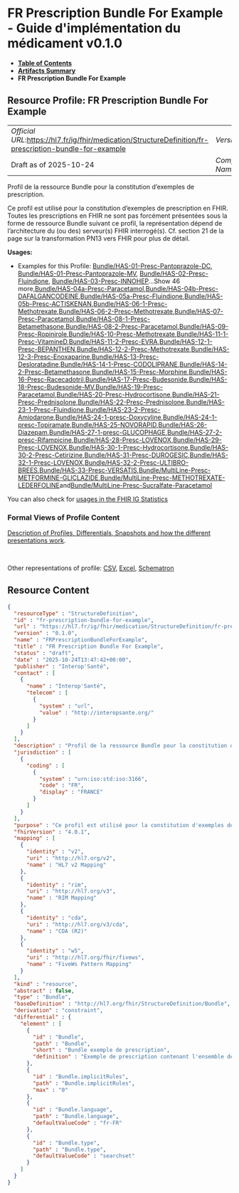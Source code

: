 # FR Prescription Bundle For Example - Guide d'implémentation du médicament v0.1.0

* [**Table of Contents**](toc.md)
* [**Artifacts Summary**](artifacts.md)
* **FR Prescription Bundle For Example**

## Resource Profile: FR Prescription Bundle For Example 

| | |
| :--- | :--- |
| *Official URL*:https://hl7.fr/ig/fhir/medication/StructureDefinition/fr-prescription-bundle-for-example | *Version*:0.1.0 |
| Draft as of 2025-10-24 | *Computable Name*:FRPrescriptionBundleForExample |

 
Profil de la ressource Bundle pour la constitution d’exemples de prescription. 

 
Ce profil est utilisé pour la constitution d’exemples de prescription en FHIR. Toutes les prescriptions en FHIR ne sont pas forcément présentées sous la forme de ressource Bundle suivant ce profil, la représentation dépend de l’architecture du (ou des) serveur(s) FHIR interrogé(s). Cf. section 21 de la page sur la transformation PN13 vers FHIR pour plus de détail. 

**Usages:**

* Examples for this Profile: [Bundle/HAS-01-Presc-Pantoprazole-DC](Bundle-HAS-01-Presc-Pantoprazole-DC.md), [Bundle/HAS-01-Presc-Pantoprazole-MV](Bundle-HAS-01-Presc-Pantoprazole-MV.md), [Bundle/HAS-02-Presc-Fluindione](Bundle-HAS-02-Presc-Fluindione.md), [Bundle/HAS-03-Presc-INNOHEP](Bundle-HAS-03-Presc-INNOHEP.md)...Show 46 more,[Bundle/HAS-04a-Presc-Paracetamol](Bundle-HAS-04a-Presc-Paracetamol.md),[Bundle/HAS-04b-Presc-DAFALGANCODEINE](Bundle-HAS-04b-Presc-DAFALGANCODEINE.md),[Bundle/HAS-05a-Presc-Fluindione](Bundle-HAS-05a-Presc-Fluindione.md),[Bundle/HAS-05b-Presc-ACTISKENAN](Bundle-HAS-05b-Presc-ACTISKENAN.md),[Bundle/HAS-06-1-Presc-Methotrexate](Bundle-HAS-06-1-Presc-Methotrexate.md),[Bundle/HAS-06-2-Presc-Methotrexate](Bundle-HAS-06-2-Presc-Methotrexate.md),[Bundle/HAS-07-Presc-Paracetamol](Bundle-HAS-07-Presc-Paracetamol.md),[Bundle/HAS-08-1-Presc-Betamethasone](Bundle-HAS-08-1-Presc-Betamethasone.md),[Bundle/HAS-08-2-Presc-Paracetamol](Bundle-HAS-08-2-Presc-Paracetamol.md),[Bundle/HAS-09-Presc-Ropinirole](Bundle-HAS-09-Presc-Ropinirole.md),[Bundle/HAS-10-Presc-Methotrexate](Bundle-HAS-10-Presc-Methotrexate.md),[Bundle/HAS-11-1-Presc-VitamineD](Bundle-HAS-11-1-Presc-VitamineD.md),[Bundle/HAS-11-2-Presc-EVRA](Bundle-HAS-11-2-Presc-EVRA.md),[Bundle/HAS-12-1-Presc-BEPANTHEN](Bundle-HAS-12-1-Presc-BEPANTHEN.md),[Bundle/HAS-12-2-Presc-Methotrexate](Bundle-HAS-12-2-Presc-Methotrexate.md),[Bundle/HAS-12-3-Presc-Enoxaparine](Bundle-HAS-12-3-Presc-Enoxaparine.md),[Bundle/HAS-13-Presc-Desloratadine](Bundle-HAS-13-Presc-Desloratadine.md),[Bundle/HAS-14-1-Presc-CODOLIPRANE](Bundle-HAS-14-1-Presc-CODOLIPRANE.md),[Bundle/HAS-14-2-Presc-Betamethasone](Bundle-HAS-14-2-Presc-Betamethasone.md),[Bundle/HAS-15-Presc-Morphine](Bundle-HAS-15-Presc-Morphine.md),[Bundle/HAS-16-Presc-Racecadotril](Bundle-HAS-16-Presc-Racecadotril.md),[Bundle/HAS-17-Presc-Budesonide](Bundle-HAS-17-Presc-Budesonide.md),[Bundle/HAS-18-Presc-Budesonide-MV](Bundle-HAS-18-Presc-Budesonide-MV.md),[Bundle/HAS-19-Presc-Paracetamol](Bundle-HAS-19-Presc-Paracetamol.md),[Bundle/HAS-20-Presc-Hydrocortisone](Bundle-HAS-20-Presc-Hydrocortisone.md),[Bundle/HAS-21-Presc-Prednisolone](Bundle-HAS-21-Presc-Prednisolone.md),[Bundle/HAS-22-Presc-Prednisolone](Bundle-HAS-22-Presc-Prednisolone.md),[Bundle/HAS-23-1-Presc-Fluindione](Bundle-HAS-23-1-Presc-Fluindione.md),[Bundle/HAS-23-2-Presc-Amiodarone](Bundle-HAS-23-2-Presc-Amiodarone.md),[Bundle/HAS-24-1-presc-Doxycyline](Bundle-HAS-24-1-presc-Doxycyline.md),[Bundle/HAS-24-1-presc-Topiramate](Bundle-HAS-24-1-presc-Topiramate.md),[Bundle/HAS-25-NOVORAPID](Bundle-HAS-25-NOVORAPID.md),[Bundle/HAS-26-Diazepam](Bundle-HAS-26-Diazepam.md),[Bundle/HAS-27-1-presc-GLUCOPHAGE](Bundle-HAS-27-1-presc-GLUCOPHAGE.md),[Bundle/HAS-27-2-presc-Rifampicine](Bundle-HAS-27-2-presc-Rifampicine.md),[Bundle/HAS-28-Presc-LOVENOX](Bundle-HAS-28-Presc-LOVENOX.md),[Bundle/HAS-29-Presc-LOVENOX](Bundle-HAS-29-Presc-LOVENOX.md),[Bundle/HAS-30-1-Presc-Hydrocortisone](Bundle-HAS-30-1-Presc-Hydrocortisone.md),[Bundle/HAS-30-2-Presc-Cetirizine](Bundle-HAS-30-2-Presc-Cetirizine.md),[Bundle/HAS-31-Presc-DUROGESIC](Bundle-HAS-31-Presc-DUROGESIC.md),[Bundle/HAS-32-1-Presc-LOVENOX](Bundle-HAS-32-1-Presc-LOVENOX.md),[Bundle/HAS-32-2-Presc-ULTIBRO-BREES](Bundle-HAS-32-2-Presc-ULTIBRO-BREES.md),[Bundle/HAS-33-Presc-VERSATIS](Bundle-HAS-33-Presc-VERSATIS.md),[Bundle/MultiLine-Presc-METFORMINE-GLICLAZIDE](Bundle-MultiLine-Presc-METFORMINE-GLICLAZIDE.md),[Bundle/MultiLine-Presc-METHOTREXATE-LEDERFOLINE](Bundle-MultiLine-Presc-METHOTREXATE-LEDERFOLINE.md)and[Bundle/MultiLine-Presc-Sucralfate-Paracetamol](Bundle-MultiLine-Presc-Sucralfate-Paracetamol.md)

You can also check for [usages in the FHIR IG Statistics](https://packages2.fhir.org/xig/hl7.fhir.fr.medication|current/StructureDefinition/fr-prescription-bundle-for-example)

### Formal Views of Profile Content

 [Description of Profiles, Differentials, Snapshots and how the different presentations work](http://build.fhir.org/ig/FHIR/ig-guidance/readingIgs.html#structure-definitions). 

 

Other representations of profile: [CSV](StructureDefinition-fr-prescription-bundle-for-example.csv), [Excel](StructureDefinition-fr-prescription-bundle-for-example.xlsx), [Schematron](StructureDefinition-fr-prescription-bundle-for-example.sch) 



## Resource Content

```json
{
  "resourceType" : "StructureDefinition",
  "id" : "fr-prescription-bundle-for-example",
  "url" : "https://hl7.fr/ig/fhir/medication/StructureDefinition/fr-prescription-bundle-for-example",
  "version" : "0.1.0",
  "name" : "FRPrescriptionBundleForExample",
  "title" : "FR Prescription Bundle For Example",
  "status" : "draft",
  "date" : "2025-10-24T13:47:42+00:00",
  "publisher" : "Interop'Santé",
  "contact" : [
    {
      "name" : "Interop'Santé",
      "telecom" : [
        {
          "system" : "url",
          "value" : "http://interopsante.org/"
        }
      ]
    }
  ],
  "description" : "Profil de la ressource Bundle pour la constitution d'exemples de prescription.",
  "jurisdiction" : [
    {
      "coding" : [
        {
          "system" : "urn:iso:std:iso:3166",
          "code" : "FR",
          "display" : "FRANCE"
        }
      ]
    }
  ],
  "purpose" : "Ce profil est utilisé pour la constitution d'exemples de prescription en FHIR. Toutes les prescriptions en FHIR ne sont pas forcément présentées sous la forme de ressource Bundle suivant ce profil, la représentation dépend de l'architecture du (ou des) serveur(s) FHIR interrogé(s). Cf. section 21 de la page sur la transformation PN13 vers FHIR pour plus de détail.",
  "fhirVersion" : "4.0.1",
  "mapping" : [
    {
      "identity" : "v2",
      "uri" : "http://hl7.org/v2",
      "name" : "HL7 v2 Mapping"
    },
    {
      "identity" : "rim",
      "uri" : "http://hl7.org/v3",
      "name" : "RIM Mapping"
    },
    {
      "identity" : "cda",
      "uri" : "http://hl7.org/v3/cda",
      "name" : "CDA (R2)"
    },
    {
      "identity" : "w5",
      "uri" : "http://hl7.org/fhir/fivews",
      "name" : "FiveWs Pattern Mapping"
    }
  ],
  "kind" : "resource",
  "abstract" : false,
  "type" : "Bundle",
  "baseDefinition" : "http://hl7.org/fhir/StructureDefinition/Bundle",
  "derivation" : "constraint",
  "differential" : {
    "element" : [
      {
        "id" : "Bundle",
        "path" : "Bundle",
        "short" : "Bundle exemple de prescription",
        "definition" : "Exemple de prescription contenant l'ensemble des ressources issus d'une traduction d'un message PN13 de prescription en FHIR"
      },
      {
        "id" : "Bundle.implicitRules",
        "path" : "Bundle.implicitRules",
        "max" : "0"
      },
      {
        "id" : "Bundle.language",
        "path" : "Bundle.language",
        "defaultValueCode" : "fr-FR"
      },
      {
        "id" : "Bundle.type",
        "path" : "Bundle.type",
        "defaultValueCode" : "searchset"
      }
    ]
  }
}

```
